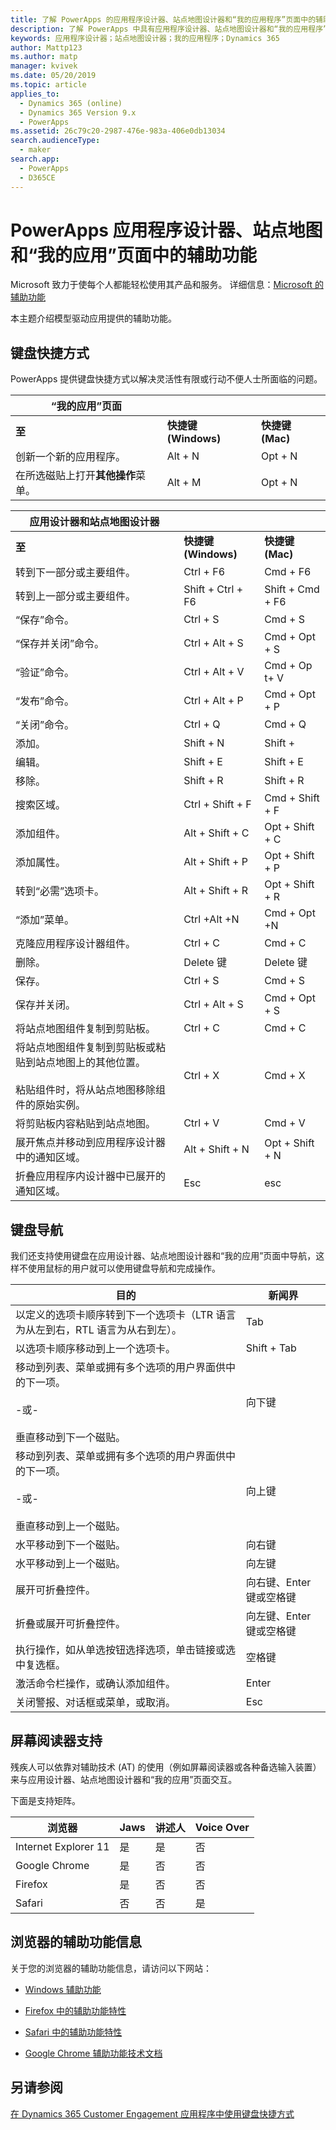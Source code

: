 ```yaml
---
title: 了解 PowerApps 的应用程序设计器、站点地图设计器和“我的应用程序”页面中的辅助功能 | MicrosoftDocs
description: 了解 PowerApps 中具有应用程序设计器、站点地图设计器和“我的应用程序”页面的模型驱动应用程序中的辅助功能
keywords: 应用程序设计器；站点地图设计器；我的应用程序；Dynamics 365
author: Mattp123
ms.author: matp
manager: kvivek
ms.date: 05/20/2019
ms.topic: article
applies_to:
  - Dynamics 365 (online)
  - Dynamics 365 Version 9.x
  - PowerApps
ms.assetid: 26c79c20-2987-476e-983a-406e0db13034
search.audienceType:
  - maker
search.app:
  - PowerApps
  - D365CE
---
```


# <a name="accessibility-in-powerapps-app-designer-site-map-designer-and-my-apps-page"></a>PowerApps 应用程序设计器、站点地图和“我的应用”页面中的辅助功能

Microsoft 致力于使每个人都能轻松使用其产品和服务。 详细信息：[Microsoft 的辅助功能](http://www.microsoft.com/enable/default.aspx)  
 
本主题介绍模型驱动应用提供的辅助功能。  
  
## <a name="keyboard-shortcuts"></a>键盘快捷方式  
PowerApps 提供键盘快捷方式以解决灵活性有限或行动不便人士所面临的问题。  
  
|“我的应用”页面|||  
|------------------|-|-|  
|**至**|**快捷键 (Windows)**|**快捷键 (Mac)**|  
|创新一个新的应用程序。|Alt + N|Opt + N|  
|在所选磁贴上打开**其他操作**菜单。|Alt + M|Opt + N|  


|应用设计器和站点地图设计器|||  
|----------------------------------------|-|-|  
|**至**|**快捷键 (Windows)**|**快捷键 (Mac)**|  
|转到下一部分或主要组件。|Ctrl + F6|Cmd + F6|  
|转到上一部分或主要组件。|Shift + Ctrl + F6|Shift + Cmd + F6|  
|“保存”命令。|Ctrl + S|Cmd + S|  
|“保存并关闭”命令。|Ctrl + Alt + S|Cmd + Opt + S|  
|“验证”命令。|Ctrl + Alt + V|Cmd + Op t+ V|  
|“发布”命令。|Ctrl + Alt + P|Cmd + Opt + P|  
|“关闭”命令。|Ctrl + Q|Cmd + Q|  
|添加。|Shift + N|Shift +|  
|编辑。|Shift + E|Shift + E|  
|移除。|Shift + R|Shift + R|
|搜索区域。|Ctrl + Shift + F|Cmd + Shift + F|  
|添加组件。|Alt + Shift + C|Opt + Shift + C|  
|添加属性。|Alt + Shift + P|Opt + Shift + P|  
|转到“必需”选项卡。|Alt + Shift + R|Opt + Shift + R|  
|“添加”菜单。|Ctrl +Alt +N|Cmd + Opt +N|  
|克隆应用程序设计器组件。|Ctrl + C|Cmd + C|  
|删除。|Delete 键|Delete 键|  
|保存。|Ctrl + S|Cmd + S|  
|保存并关闭。|Ctrl + Alt + S|Cmd + Opt + S|  
|将站点地图组件复制到剪贴板。|Ctrl + C|Cmd + C|  
|将站点地图组件复制到剪贴板或粘贴到站点地图上的其他位置。<br /><br /> 粘贴组件时，将从站点地图移除组件的原始实例。|Ctrl + X|Cmd + X|  
|将剪贴板内容粘贴到站点地图。|Ctrl + V|Cmd + V|  
|展开焦点并移动到应用程序设计器中的通知区域。|Alt + Shift + N|Opt + Shift + N|  
|折叠应用程序内设计器中已展开的通知区域。|Esc|esc|  
  
## <a name="keyboard-navigation"></a>键盘导航  
 我们还支持使用键盘在应用设计器、站点地图设计器和“我的应用”页面中导航，这样不使用鼠标的用户就可以使用键盘导航和完成操作。  
  
|目的|新闻界|  
|--------|-----------|  
|以定义的选项卡顺序转到下一个选项卡（LTR 语言为从左到右，RTL 语言为从右到左）。|Tab|  
|以选项卡顺序移动到上一个选项卡。|Shift + Tab|  
|移动到列表、菜单或拥有多个选项的用户界面供中的下一项。<br /><br /> -或-<br /><br /> 垂直移动到下一个磁贴。|向下键|  
|移动到列表、菜单或拥有多个选项的用户界面供中的下一项。<br /><br /> -或-<br /><br /> 垂直移动到上一个磁贴。|向上键|  
|水平移动到下一个磁贴。|向右键|  
|水平移动到上一个磁贴。|向左键|  
|展开可折叠控件。|向右键、Enter 键或空格键|  
|折叠或展开可折叠控件。|向左键、Enter 键或空格键|  
|执行操作，如从单选按钮选择选项，单击链接或选中复选框。|空格键|  
|激活命令栏操作，或确认添加组件。|Enter|  
|关闭警报、对话框或菜单，或取消。|Esc|  
  
## <a name="screen-reader-support"></a>屏幕阅读器支持  
 残疾人可以依靠对辅助技术 (AT) 的使用（例如屏幕阅读器或各种备选输入装置）来与应用设计器、站点地图设计器和“我的应用”页面交互。  
  
 下面是支持矩阵。  
  
|浏览器|Jaws|讲述人|Voice Over|  
|-------------|----------|--------------|----------------|  
|Internet Explorer 11 |是|是|否|  
|Google Chrome |是|否|否|  
| Firefox |是|否|否|  
|Safari|否|否|是|  
  
## <a name="accessibility-info-for-browsers"></a>浏览器的辅助功能信息  
 关于您的浏览器的辅助功能信息，请访问以下网站：  
  
  
-   [Windows 辅助功能](http://www.microsoft.com/enable/products/ie9/default.aspx)  
  
-   [Firefox 中的辅助功能特性](http://support.mozilla.org/kb/accessibility-features-firefox-make-firefox-and-we?redirectlocale=en-US&redirectslug=accessibility)  
  
-   [ Safari 中的辅助功能特性](http://www.apple.com/accessibility/)  
  
-   [Google Chrome 辅助功能技术文档](https://sites.google.com/a/chromium.org/dev/developers/design-documents/accessibility)

## <a name="see-also"></a>另请参阅

[在 Dynamics 365 Customer Engagement 应用程序中使用键盘快捷方式](https://docs.microsoft.com/dynamics365/customer-engagement/basics/keyboard-shortcuts)
